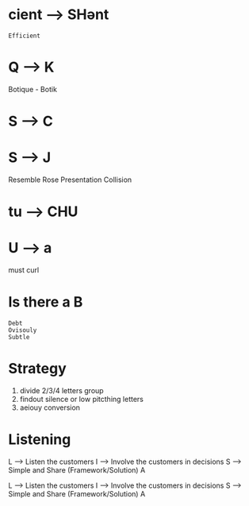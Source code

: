 # cient --> SHənt
	Efficient
   
   
# Q --> K
 Botique - Botik

# S  --> C
# S --> J
   Resemble
   Rose
   Presentation
   Collision

# tu --> CHU
# U --> a
   must
   curl

# Is there a B
	Debt
	Ovisouly
	Subtle


# Strategy
1. divide 2/3/4 letters group
2. findout silence or low pitcthing letters
3. aeiouy conversion


# Listening

L --> Listen the customers
I --> Involve the customers in decisions
S --> Simple and Share (Framework/Solution)
A











L --> Listen the customers
I --> Involve the customers in decisions
S --> Simple and Share (Framework/Solution)
A